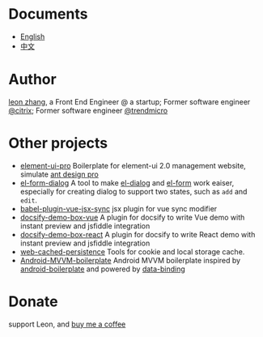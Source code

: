 # Documents

* <a href='/#/en-us/'>English</a>
* <a href='/#/zh-cn/'>中文</a>

# Author

[leon zhang](https://github.com/njleonzhang), a Front End Engineer @ a startup; Former software engineer [@citrix](https://www.citrix.com/); Former software engineer [@trendmicro](https://www.trendmicro.com/en_us/business.html)

# Other projects

* [element-ui-pro](https://github.com/njleonzhang/element-ui-pro) Boilerplate for element-ui 2.0 management website, simulate [ant design pro](https://github.com/ant-design/ant-design-pro)
* [el-form-dialog](https://github.com/njleonzhang/el-form-dialog) A tool to make [el-dialog](http://element.eleme.io/#/en-US/component/dialog) and [el-form](http://element.eleme.io/#/en-US/component/form) work eaiser, especially for creating dialog to support two states, such as `add` and `edit`.
* [babel-plugin-vue-jsx-sync](https://github.com/njleonzhang/babel-plugin-vue-jsx-sync) jsx plugin for vue sync modifier
* [docsify-demo-box-vue](https://njleonzhang.github.io/docsify-demo-box-vue/#/) A plugin for docsify to write Vue demo with instant preview and jsfiddle integration
* [docsify-demo-box-react](https://njleonzhang.github.io/docsify-demo-box-react/#/) A plugin for docsify to write React demo with instant preview and jsfiddle integration
* [web-cached-persistence](https://github.com/njleonzhang/web-cached-persistence) Tools for cookie and local storage cache.
* [Android-MVVM-boilerplate](https://github.com/njleonzhang/Android-MVVM-boilerplate) Android MVVM boilerplate inspired by [android-boilerplate](https://github.com/ribot/android-boilerplate) and powered by [data-binding](https://developer.android.com/topic/libraries/data-binding/index.html)

# Donate
support Leon, and [buy me a coffee](https://github.com/njleonzhang/vue-data-tables/#buy-me-a-coffee)
